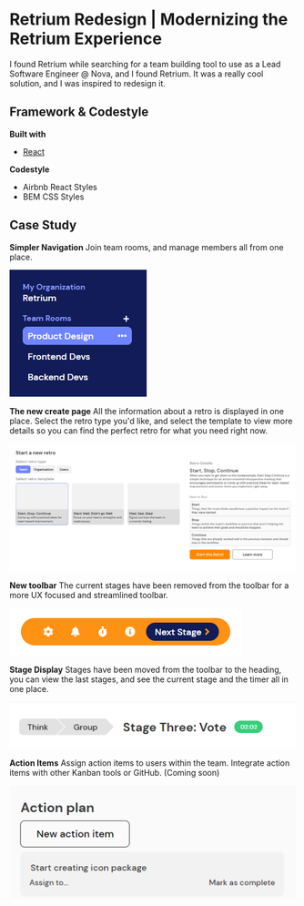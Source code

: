 # Retrium Redesign | Modernizing the Retrium Experience
I found Retrium while searching for a team building tool to use as a Lead Software Engineer @ Nova, and I found Retrium. It was a really cool solution, and I was inspired to redesign it.

## Framework & Codestyle
<b>Built with</b>
- [React](https://reactjs.org/)

<b>Codestyle</b>
- Airbnb React Styles
- BEM CSS Styles

## Case Study
<b>Simpler Navigation</b>
Join team rooms, and manage members all from one place.

![](https://github.com/ahmmohs/retrium-redesign/blob/master/screenshots/nav.png?raw=true)

<b>The new create page</b>
All the information about a retro is displayed in one place. Select the retro type you'd like, and select the template to view more details so you can find the perfect retro for what you need right now.

![](https://github.com/ahmmohs/retrium-redesign/blob/master/screenshots/create.png?raw=true)

<b>New toolbar</b>
The current stages have been removed from the toolbar for a more UX focused and streamlined toolbar.

![](https://github.com/ahmmohs/retrium-redesign/blob/master/screenshots/toolbar.png?raw=true)

<b>Stage Display</b>
Stages have been moved from the toolbar to the heading, you can view the last stages, and see the current stage and the timer all in one place.

![](https://github.com/ahmmohs/retrium-redesign/blob/master/screenshots/stages.png?raw=true)

<b>Action Items</b>
Assign action items to users within the team. Integrate action items with other Kanban tools or GitHub. (Coming soon)

![](https://github.com/ahmmohs/retrium-redesign/blob/master/screenshots/action.png?raw=true)
